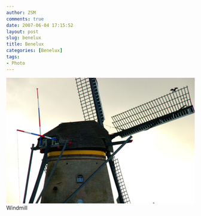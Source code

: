```yaml
---
author: ZSM
comments: true
date: 2007-06-04 17:15:52
layout: post
slug: benelux
title: Benelux
categories: [Benelux]
tags:
- Photo
---
```

![Benelux](/public/thumb/Benelux2.jpg)
Windmill
